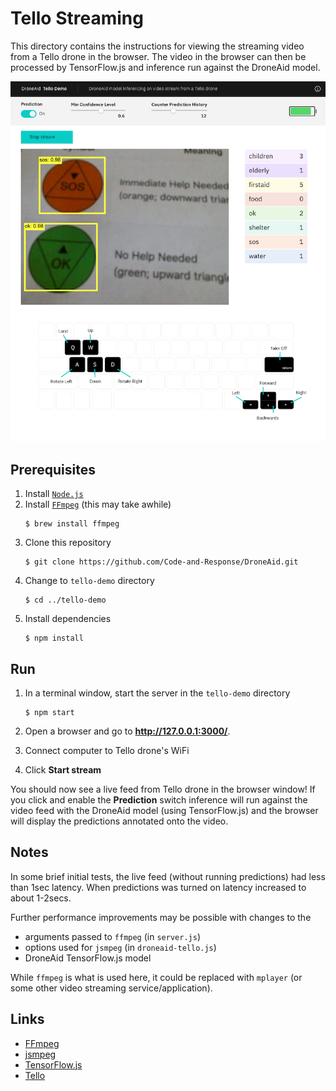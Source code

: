 # Tello Streaming

This directory contains the instructions for viewing the streaming video from a Tello drone in the browser. The video in the browser can then be processed by TensorFlow.js and inference run against the DroneAid model.

![Tello Drone Dashboard](../img/DashboardScreenshot.png)    

## Prerequisites

1. Install [`Node.js`](https://nodejs.org)
1. Install [`FFmpeg`](https://ffmpeg.org/) (this may take awhile)
   ```
   $ brew install ffmpeg
   ```  
1. Clone this repository
   ```
   $ git clone https://github.com/Code-and-Response/DroneAid.git
   ```  
1. Change to `tello-demo` directory
   ```
   $ cd ../tello-demo
   ```  
1. Install dependencies
   ```
   $ npm install
   ```  

## Run

1. In a terminal window, start the server in the `tello-demo` directory
   ```
   $ npm start
   ```  

1. Open a browser and go to **http://127.0.0.1:3000/**.
1. Connect computer to Tello drone's WiFi
1. Click **Start stream**

You should now see a live feed from Tello drone in the browser window! If you click and enable the **Prediction** switch inference will run against the video feed with the DroneAid model (using TensorFlow.js) and the browser will display the predictions annotated onto the video.

## Notes

In some brief initial tests, the live feed (without running predictions) had less than 1sec latency. When predictions was turned on latency increased to about 1-2secs.

Further performance improvements may be possible with changes to the

- arguments passed to `ffmpeg` (in `server.js`)
- options used for `jsmpeg` (in `droneaid-tello.js`)
- DroneAid TensorFlow.js model

While `ffmpeg` is what is used here, it could be replaced with `mplayer` (or some other video streaming service/application).


## Links

- [FFmpeg](https://ffmpeg.org/)
- [jsmpeg](https://jsmpeg.com/)
- [TensorFlow.js](https://www.tensorflow.org/js/)
- [Tello](https://www.ryzerobotics.com/tello)
